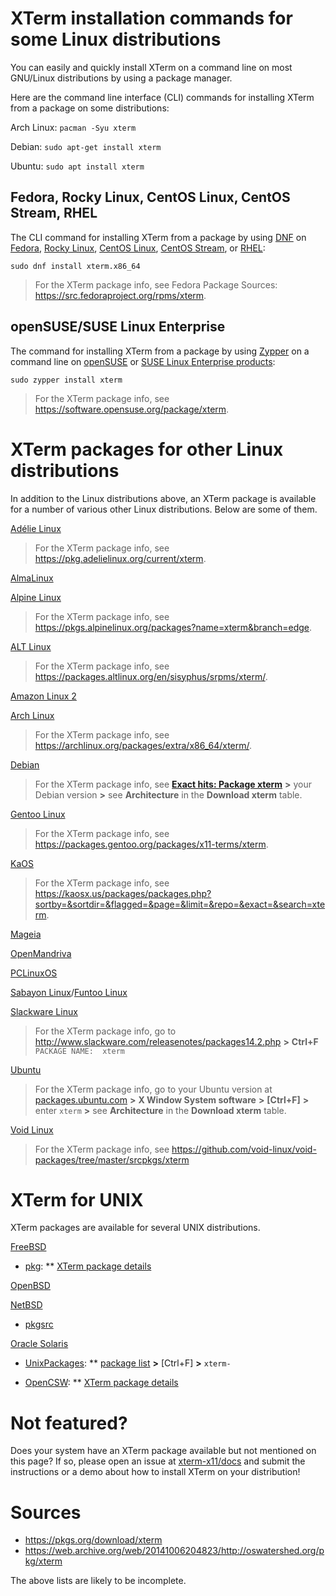 <!-- 
// top menu
// 'Install'
// _'Package' = this page
// _'xterm.tar.gz'
-->
 
# XTerm installation commands for some Linux distributions

You can easily and quickly install XTerm on a command line on most GNU/Linux distributions by using a package manager.

Here are the command line interface (CLI) commands for installing XTerm from a package on some distributions:

Arch Linux: `pacman -Syu xterm`
<!-- source: https://bbs.archlinux.org/viewtopic.php?id=242823 -->

Debian: `sudo apt-get install xterm`
<!-- https://www.debian.org/releases/ and [APT](https://packages.debian.org/sid/apt) -->

Ubuntu: `sudo apt install xterm`

## Fedora, Rocky Linux, CentOS Linux, CentOS Stream, RHEL

The CLI command for installing XTerm from a package by using [DNF](https://docs.fedoraproject.org/en-US/fedora/rawhide/system-administrators-guide/package-management/DNF/) on [Fedora](https://getfedora.org/), [Rocky Linux](https://rockylinux.org/), [CentOS Linux](https://www.centos.org/centos-linux/), [CentOS Stream](https://www.centos.org/centos-stream/), or [RHEL](https://www.redhat.com/en/technologies/linux-platforms/enterprise-linux):

`sudo dnf install xterm.x86_64`

> For the XTerm package info, see Fedora Package Sources: https://src.fedoraproject.org/rpms/xterm.

## openSUSE/SUSE Linux Enterprise

The command for installing XTerm from a package by using [Zypper](https://doc.opensuse.org/documentation/leap/reference/html/book-reference/cha-sw-cl.html#sec-zypper) on a command line on [openSUSE](https://www.opensuse.org/) or [SUSE Linux Enterprise products](https://www.suse.com/products/):

`sudo zypper install xterm`

> For the XTerm package info, see https://software.opensuse.org/package/xterm.

<!--
// https://forums.opensuse.org/showthread.php/572947-Docs-related-request-about-installing-XTerm-on-openSUSE-and-SUSE-Linux-Enterprise?p=3144613#post3144613
// Another page on XTerm: https://en.opensuse.org/Xterm.
// https://en.opensuse.org/images/1/17/Zypper-cheat-sheet-1.pdf
// Note to Max re https://en.opensuse.org/Xterm: (invisible-island.net links are broken and man page is off another website) updated in 2015, it's a wiki, so Max can update when he finds time.
//FYI potential sources of confusion: https://packagehub.suse.com/search/?q=xterm
-->

# XTerm packages for other Linux distributions

In addition to the Linux distributions above, an XTerm package is available for a number of various other Linux distributions. Below are some of them.

[Adélie Linux](https://www.adelielinux.org/)
> For the XTerm package info, see https://pkg.adelielinux.org/current/xterm.

[AlmaLinux](https://almalinux.org/)

[Alpine Linux](https://www.alpinelinux.org/)
> For the XTerm package info, see https://pkgs.alpinelinux.org/packages?name=xterm&branch=edge.

[ALT Linux](https://en.altlinux.org/)
> For the XTerm package info, see https://packages.altlinux.org/en/sisyphus/srpms/xterm/.

[Amazon Linux 2](https://aws.amazon.com/amazon-linux-2/)

[Arch Linux](https://archlinux.org/)
> For the XTerm package info, see https://archlinux.org/packages/extra/x86_64/xterm/.

[Debian](https://www.debian.org/)
> For the XTerm package info, see [**Exact hits: Package xterm**](https://packages.debian.org/search?searchon=names&keywords=xterm) **>** your Debian version **>** see **Architecture** in the **Download xterm** table.

[Gentoo Linux](https://www.gentoo.org/)
> For the XTerm package info, see https://packages.gentoo.org/packages/x11-terms/xterm.

[KaOS](https://kaosx.us/)
> For the XTerm package info, see https://kaosx.us/packages/packages.php?sortby=&sortdir=&flagged=&page=&limit=&repo=&exact=&search=xterm.

[Mageia](https://www.mageia.org/en/)

[OpenMandriva](https://www.openmandriva.org/)

[PCLinuxOS](https://www.pclinuxos.com/)

[Sabayon Linux](https://www.sabayon.org/)/[Funtoo Linux](https://www.funtoo.org)

[Slackware Linux](http://www.slackware.com/)
> For the XTerm package info, go to http://www.slackware.com/releasenotes/packages14.2.php **>** **Ctrl+F** `PACKAGE NAME:  xterm`

[Ubuntu](https://ubuntu.com/server/docs/package-management/)
> For the XTerm package info, go to your Ubuntu version at [packages.ubuntu.com](https://packages.ubuntu.com/) **>** **X Window System software** **>** **[Ctrl+F]** **>** enter `xterm` **>** see **Architecture** in the **Download xterm** table.
<!--
//https://packages.ubuntu.com/search?keywords=xterm
//https://packages.ubuntu.com/search?arch=i386&keywords=xterm
//* link:https://linuxmint.com/[Linux Mint]: ??? `sudo apt install xterm`
-->

[Void Linux](https://voidlinux.org/)
> For the XTerm package info, see https://github.com/void-linux/void-packages/tree/master/srcpkgs/xterm

# XTerm for UNIX

XTerm packages are available for several UNIX distributions.

[FreeBSD](https://www.freebsd.org/)

* [pkg](https://github.com/freebsd/pkg):
** [XTerm package details](https://cgit.freebsd.org/ports/tree/x11/xterm)
<!--
as of 20220114, the package name is `xterm-370` 'Terminal emulator for the X Window System'
[XTerm package description](https://cgit.freebsd.org/ports/plain/x11/xterm/pkg-descr?revision=HEAD)
Maintained by: ehaupt@FreeBSD.org
"Package names include the version number" source: https://docs.freebsd.org/en/books/handbook/ports/#ports-finding-applications
-->

[OpenBSD](https://www.openbsd.org/)
<!--
FAQ - Package Management https://www.openbsd.org/faq/faq15.html
the xterm package is there because its manpage is published https://man.openbsd.org/xterm
the footer of the manpage contains '2021-09-21  Patch #369'
didn't find an `xterm` package in https://cdn.openbsd.org/pub/OpenBSD/7.0/
neither in https://cdn.openbsd.org/pub/OpenBSD/7.0/packages-stable/
neigher in https://cdn.openbsd.org/pub/OpenBSD/7.0/packages/
-->

[NetBSD](https://netbsd.org/)

* [pkgsrc](http://www.pkgsrc.org/)

<!--
"WARNING: The website does not contain easily findable info about the xterm package, so I need to check it with them if they have an xterm package (maybe email them)!

pkgsrc is a framework for managing third-party software on UNIX-like systems, currently containing over 17,900 packages. It is the default package manager of NetBSD and SmartOS, and can be used to enable freely available software to be built easily on a large number of other UNIX-like platforms. The binary packages that are produced by pkgsrc can be used without having to compile anything from source. It can be easily used to complement the software on an existing system.
NetBSD already contains the necessary tools for using pkgsrc; on other platforms you need to bootstrap pkgsrc to get the package management tools installed."
-->

[Oracle Solaris](https://www.oracle.com/solaris/)

* [UnixPackages](https://unixpackages.com/):
** [package list](https://unixpackages.com/packages/package-list/) **>** [Ctrl+F] **>** `xterm-`

* [OpenCSW](https://www.opencsw.org/):
** [XTerm package details](https://www.opencsw.org/packages/CSWxterm/)

<!--
https://unixpackages.com/[UnixPackages]
UNIX packages
Open Source applications for Sun Solaris
Solaris applications & packages
Downloads for over 33,700 open source packages for Solaris 2.5 thru Solaris 11
-->

<!--
OpenCSW (pronounced open-cashew /ˈkæʃuː/) is an easy to use open source software distribution installable on top of Solaris and Solaris-based systems. OpenCSW is a community project dedicated to working closely with upstream projects to improve portability of open source software.
OpenCSW Solaris packages are provided in the OS-native SVR4 format.  We publish both binary packages and source package definitions, making it possible for others to build on top of OpenCSW’s work.
-->

# Not featured?

Does your system have an XTerm package available but not mentioned on this page? If so, please open an issue at [xterm-x11/docs](https://github.com/xterm-x11/docs/issues) and submit the instructions or a demo about how to install XTerm on your distribution!

# Sources

* https://pkgs.org/download/xterm
* https://web.archive.org/web/20141006204823/http://oswatershed.org/pkg/xterm

The above lists are likely to be incomplete.
